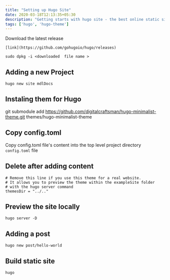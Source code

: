 ```yaml
---
title: "Setting up Hugo Site"
date: 2020-03-18T12:13:35+05:30
description: "Getting starts with hugo site - the best online static site generator"
tags: ['hugo', 'hugo-theme']
---
```


Download the latest release
```
[link](https://github.com/gohugoio/hugo/releases)
```

```
sudo dpkg -i <downloaded  file name >
```

## Adding a new Project

```
hugo new site mdlDocs
```


## Instaling them for Hugo

git submodule add https://github.com/digitalcraftsman/hugo-minimalist-theme.git themes/hugo-minimalist-theme


## Copy config.toml 

Copy config.toml file's content into the top level project directory `config.toml` file


## Delete after adding content

```
# Remove this line if you use this theme for a real website.
# It allows you to preview the theme within the exampleSite folder
# with the hugo server command
themesDir = "../.."
```

## Preview the site locally

```
hugo server -D
```

## Adding a post

```
hugo new post/hello-world
```


## Build static site

```
hugo
```

